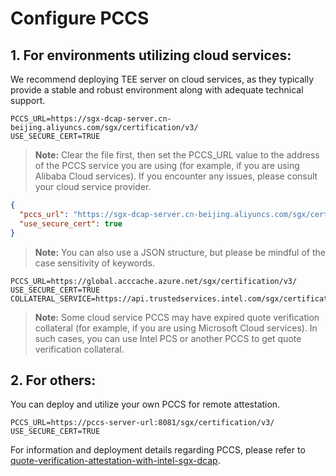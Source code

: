 # Configure PCCS

## 1. For environments utilizing cloud services:

We recommend deploying TEE server on cloud services, as they typically provide a stable and robust environment along with adequate technical support.

```
PCCS_URL=https://sgx-dcap-server.cn-beijing.aliyuncs.com/sgx/certification/v3/
USE_SECURE_CERT=TRUE
```
> **Note:**
> Clear the file first, then set the PCCS_URL value to the address of the PCCS service you are using (for example, if you are using Alibaba Cloud services). If you encounter any issues, please consult your cloud service provider.

```json
{
  "pccs_url": "https://sgx-dcap-server.cn-beijing.aliyuncs.com/sgx/certification/v3/",
  "use_secure_cert": true
}
```

> **Note:**
> You can also use a JSON structure, but please be mindful of the case sensitivity of keywords.

```
PCCS_URL=https://global.acccache.azure.net/sgx/certification/v3/
USE_SECURE_CERT=TRUE
COLLATERAL_SERVICE=https://api.trustedservices.intel.com/sgx/certification/v3/
```

> **Note:**
> Some cloud service PCCS may have expired quote verification collateral (for example, if you are using Microsoft Cloud services). In such cases, you can use Intel PCS or another PCCS to get quote verification collateral.

## 2.  For others:

You can deploy and utilize your own PCCS for remote attestation.

```
PCCS_URL=https://pccs-server-url:8081/sgx/certification/v3/
USE_SECURE_CERT=TRUE
```

For information and deployment details regarding PCCS, please refer to [quote-verification-attestation-with-intel-sgx-dcap](https://www.intel.cn/content/www/cn/zh/developer/articles/technical/quote-verification-attestation-with-intel-sgx-dcap.html?wapkw=dcap).